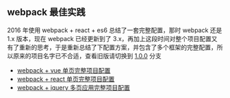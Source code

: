## webpack 最佳实践

2016 年使用 webpack + react + es6 总结了一套完整配置，那时 webpack 还是 1.x 版本，现在 webpack 已经更新到了 3.x，再加上这段时间对整个项目配置又有了重新的思考，于是重新总结了下配置方案，并包含了多个框架的完整配置，所以原来的项目名字已不合适，查看旧版请切换到 [1.0.0](https://github.com/xiaoyann/webpack-best-practice/tree/v1.0.0) 分支

* [webpack + vue 单页完整项目配置](https://github.com/xiaoyann/webpack-best-practice/tree/master/vue)
* [webpack + react 单页完整项目配置](https://github.com/xiaoyann/webpack-best-practice/tree/master/react)
* [webpack + jquery 多页应用完整项目配置](https://github.com/xiaoyann/webpack-best-practice/tree/master/jquery)
